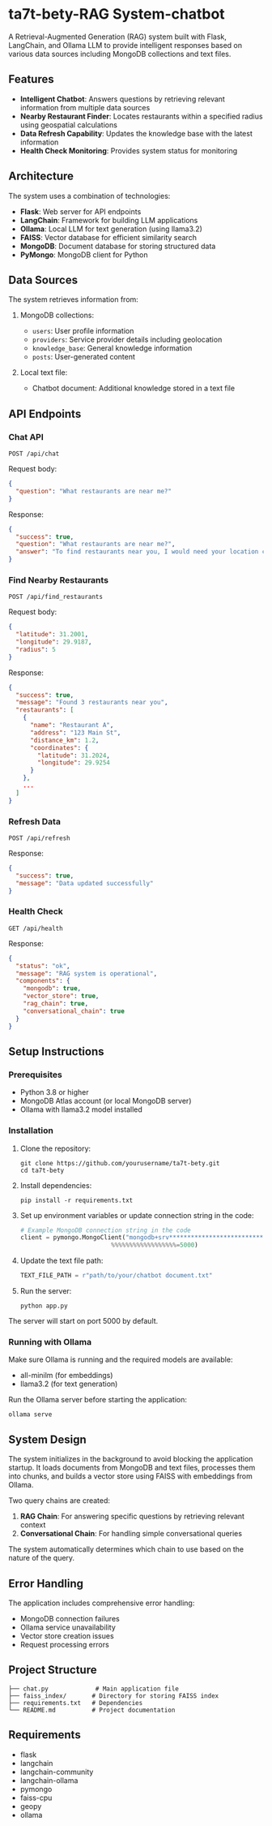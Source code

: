 # ta7t-bety-RAG System-chatbot

A Retrieval-Augmented Generation (RAG) system built with Flask, LangChain, and Ollama LLM to provide intelligent responses based on various data sources including MongoDB collections and text files.

## Features

- **Intelligent Chatbot**: Answers questions by retrieving relevant information from multiple data sources
- **Nearby Restaurant Finder**: Locates restaurants within a specified radius using geospatial calculations
- **Data Refresh Capability**: Updates the knowledge base with the latest information
- **Health Check Monitoring**: Provides system status for monitoring

## Architecture

The system uses a combination of technologies:

- **Flask**: Web server for API endpoints
- **LangChain**: Framework for building LLM applications
- **Ollama**: Local LLM for text generation (using llama3.2)
- **FAISS**: Vector database for efficient similarity search
- **MongoDB**: Document database for storing structured data
- **PyMongo**: MongoDB client for Python

## Data Sources

The system retrieves information from:

1. MongoDB collections:
   - `users`: User profile information
   - `providers`: Service provider details including geolocation
   - `knowledge_base`: General knowledge information
   - `posts`: User-generated content

2. Local text file:
   - Chatbot document: Additional knowledge stored in a text file

## API Endpoints

### Chat API
```
POST /api/chat
```
Request body:
```json
{
  "question": "What restaurants are near me?"
}
```
Response:
```json
{
  "success": true,
  "question": "What restaurants are near me?",
  "answer": "To find restaurants near you, I would need your location coordinates..."
}
```

### Find Nearby Restaurants
```
POST /api/find_restaurants
```
Request body:
```json
{
  "latitude": 31.2001,
  "longitude": 29.9187,
  "radius": 5
}
```
Response:
```json
{
  "success": true,
  "message": "Found 3 restaurants near you",
  "restaurants": [
    {
      "name": "Restaurant A",
      "address": "123 Main St",
      "distance_km": 1.2,
      "coordinates": {
        "latitude": 31.2024,
        "longitude": 29.9254
      }
    },
    ...
  ]
}
```

### Refresh Data
```
POST /api/refresh
```
Response:
```json
{
  "success": true,
  "message": "Data updated successfully"
}
```

### Health Check
```
GET /api/health
```
Response:
```json
{
  "status": "ok",
  "message": "RAG system is operational",
  "components": {
    "mongodb": true,
    "vector_store": true,
    "rag_chain": true,
    "conversational_chain": true
  }
}
```

## Setup Instructions

### Prerequisites

- Python 3.8 or higher
- MongoDB Atlas account (or local MongoDB server)
- Ollama with llama3.2 model installed

### Installation

1. Clone the repository:
   ```
   git clone https://github.com/yourusername/ta7t-bety.git
   cd ta7t-bety
   ```

2. Install dependencies:
   ```
   pip install -r requirements.txt
   ```

3. Set up environment variables or update connection string in the code:
   ```python
   # Example MongoDB connection string in the code
   client = pymongo.MongoClient("mongodb+srv**************************************", 
                            %%%%%%%%%%%%%%%%%%=5000)
   ```

4. Update the text file path:
   ```python
   TEXT_FILE_PATH = r"path/to/your/chatbot document.txt"
   ```

5. Run the server:
   ```
   python app.py
   ```

The server will start on port 5000 by default.

### Running with Ollama

Make sure Ollama is running and the required models are available:
- all-minilm (for embeddings)
- llama3.2 (for text generation)

Run the Ollama server before starting the application:
```
ollama serve
```

## System Design

The system initializes in the background to avoid blocking the application startup. It loads documents from MongoDB and text files, processes them into chunks, and builds a vector store using FAISS with embeddings from Ollama.

Two query chains are created:
1. **RAG Chain**: For answering specific questions by retrieving relevant context
2. **Conversational Chain**: For handling simple conversational queries

The system automatically determines which chain to use based on the nature of the query.

## Error Handling

The application includes comprehensive error handling:
- MongoDB connection failures
- Ollama service unavailability
- Vector store creation issues
- Request processing errors

## Project Structure

```
├── chat.py             # Main application file
├── faiss_index/       # Directory for storing FAISS index
├── requirements.txt   # Dependencies
└── README.md          # Project documentation
```

## Requirements

- flask
- langchain
- langchain-community
- langchain-ollama
- pymongo
- faiss-cpu
- geopy
- ollama
